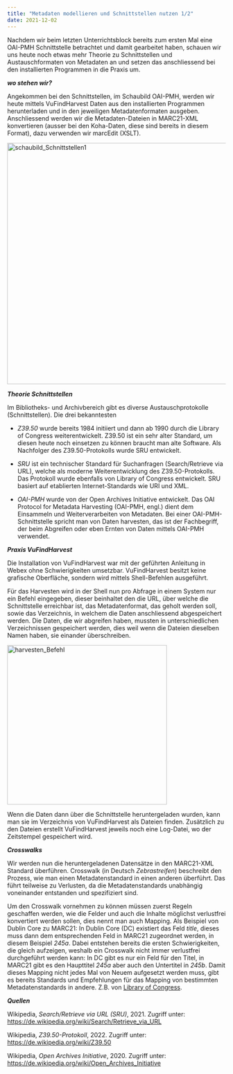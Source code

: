 ```yaml
---
title: "Metadaten modellieren und Schnittstellen nutzen 1/2"
date: 2021-12-02
---
```

Nachdem wir beim letzten Unterrichtsblock bereits zum ersten Mal eine OAI-PMH Schnittstelle betrachtet und damit gearbeitet haben, schauen wir uns heute noch etwas mehr Theorie zu Schnittstellen und Austauschformaten von Metadaten an und setzen das anschliessend bei den installierten Programmen in die Praxis um.

***wo stehen wir?***

Angekommen bei den Schnittstellen, im Schaubild OAI-PMH, werden wir heute mittels VuFindHarvest Daten aus den installierten Programmen herunterladen und in den jeweiligen Metadatenformaten ausgeben. Anschliessend werden wir die Metadaten-Dateien in MARC21-XML konvertieren (ausser bei den Koha-Daten, diese sind bereits in diesem Format), dazu verwenden wir marcEdit (XSLT).

<img width="557" alt="schaubild_Schnittstellen1" src="https://user-images.githubusercontent.com/74451681/151691366-fb59ca08-9579-4a5a-91ab-84771bdc5723.png">

***Theorie Schnittstellen***

Im Bibliotheks- und Archivbereich gibt es diverse Austauschprotokolle (Schnittstellen). Die drei bekanntesten

-	_Z39.50_ wurde bereits 1984 initiiert und dann ab 1990 durch die Library of Congress weiterentwickelt. Z39.50 ist ein sehr alter Standard, um diesen heute noch einsetzen zu können braucht man alte Software. Als Nachfolger des Z39.50-Protokolls wurde SRU entwickelt. 

-	_SRU_ ist ein technischer Standard für Suchanfragen (Search/Retrieve via URL), welche als moderne Weiterentwicklung des Z39.50-Protokolls. Das Protokoll wurde ebenfalls von Library of Congress entwickelt. SRU basiert auf etablierten Internet-Standards wie URI und XML.

-	_OAI-PMH_ wurde von der Open Archives Initiative entwickelt. Das OAI Protocol for Metadata Harvesting (OAI-PMH, engl.) dient dem Einsammeln und Weiterverarbeiten von Metadaten. Bei einer OAI-PMH-Schnittstelle spricht man von Daten harvesten, das ist der Fachbegriff, der beim Abgreifen oder eben Ernten von Daten mittels OAI-PMH verwendet.

***Praxis VuFindHarvest***

Die Installation von VuFindHarvest war mit der geführten Anleitung in Webex ohne Schwierigkeiten umsetzbar. VuFindHarvest besitzt keine grafische Oberfläche, sondern wird mittels Shell-Befehlen ausgeführt. 

Für das Harvesten wird in der Shell nun pro Abfrage in einem System nur ein Befehl eingegeben, dieser beinhaltet den die URL, über welche die Schnittstelle erreichbar ist, das Metadatenformat, das geholt werden soll, sowie das Verzeichnis, in welchem die Daten anschliessend abgespeichert werden. Die Daten, die wir abgreifen haben, mussten in unterschiedlichen Verzeichnissen gespeichert werden, dies weil wenn die Dateien dieselben Namen haben, sie einander überschreiben.

<img width="368" alt="harvesten_Befehl" src="https://user-images.githubusercontent.com/74451681/151694703-8dc0edf1-ab56-46e3-a73d-ecb30a2aa468.PNG">

Wenn die Daten dann über die Schnittstelle heruntergeladen wurden, kann man sie im Verzeichnis von VuFindHarvest als Dateien finden. Zusätzlich zu den Dateien erstellt VuFindHarvest jeweils noch eine Log-Datei, wo der Zeitstempel gespeichert wird.

***Crosswalks***

Wir werden nun die heruntergeladenen Datensätze in den MARC21-XML Standard überführen. Crosswalk (in Deutsch *Zebrastreifen*) beschreibt den Prozess, wie man einen Metadatenstandard in einen anderen überführt. Das führt teilweise zu Verlusten, da die Metadatenstandards unabhängig voneinander entstanden und spezifiziert sind. 

Um den Crosswalk vornehmen zu können müssen zuerst Regeln geschaffen werden, wie die Felder und auch die Inhalte möglichst verlustfrei konvertiert werden sollen, dies nennt man auch Mapping. Als Beispiel von Dublin Core zu MARC21: In Dublin Core (DC) existiert das Feld *title*, dieses muss dann dem entsprechenden Feld in MARC21 zugeordnet werden, in diesem Beispiel *245a*. Dabei entstehen bereits die ersten Schwierigkeiten, die gleich aufzeigen, weshalb ein Crosswalk nicht immer verlustfrei durchgeführt werden kann: In DC gibt es nur ein Feld für den Titel, in MARC21 gibt es den Haupttitel *245a* aber auch den Untertitel in *245b*. Damit dieses Mapping nicht jedes Mal von Neuem aufgesetzt werden muss, gibt es bereits Standards und Empfehlungen für das Mapping von bestimmten Metadatenstandards in andere. Z.B. von <a href='https://www.loc.gov/marc/marc2dc.html'>Library of Congress</a>.


***Quellen***

Wikipedia, *Search/Retrieve via URL (SRU)*, 2021. Zugriff unter: https://de.wikipedia.org/wiki/Search/Retrieve_via_URL

Wikipedia, *Z39.50-Protokoll*, 2022. Zugriff unter: https://de.wikipedia.org/wiki/Z39.50

Wikipedia, *Open Archives Initiative*, 2020. Zugriff unter: https://de.wikipedia.org/wiki/Open_Archives_Initiative


